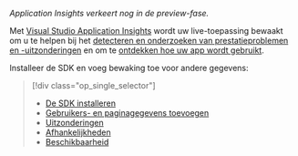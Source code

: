 
*Application Insights verkeert nog in de preview-fase.*

<a name="selector1"></a>

Met [Visual Studio Application Insights](../articles/application-insights/app-insights-overview.md) wordt uw live-toepassing bewaakt om u te helpen bij het [detecteren en onderzoeken van prestatieproblemen en -uitzonderingen](../articles/application-insights/app-insights-detect-triage-diagnose.md) en om te [ontdekken hoe uw app wordt gebruikt](../articles/application-insights/app-insights-overview-usage.md). 

Installeer de SDK en voeg bewaking toe voor andere gegevens:

> [!div class="op_single_selector"]
> * [De SDK installeren](../articles/application-insights/app-insights-asp-net.md#selector1)
> * [Gebruikers- en paginagegevens toevoegen](../articles/application-insights/app-insights-javascript.md#selector1)
> * [Uitzonderingen](../articles/application-insights/app-insights-asp-net-exceptions.md#selector1)
> * [Afhankelijkheden](../articles/application-insights/app-insights-asp-net-dependencies.md#selector1)
> * [Beschikbaarheid](../articles/application-insights/app-insights-monitor-web-app-availability.md#selector1)
> 
> 

<!--HONumber=Sep16_HO3-->


